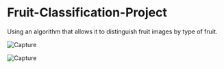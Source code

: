 # Fruit-Classification-Project

  Using an algorithm that allows it to distinguish fruit images by type of fruit.
  
![Capture](https://user-images.githubusercontent.com/111743134/190607491-f8262cf6-c93c-41f0-af0d-24041d1ad3eb.PNG)


![Capture](https://user-images.githubusercontent.com/111743134/190607245-f557501c-a573-4f01-a4d9-b7216f1fa6a8.PNG)
